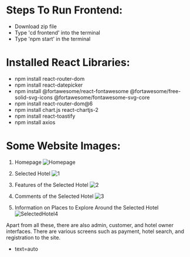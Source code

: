# Steps To Run Frontend:

- Download zip file
- Type 'cd frontend' into the terminal
- Type 'npm start' in the terminal

# Installed React Libraries:

- npm install react-router-dom
- npm install react-datepicker
- npm install @fortawesome/react-fontawesome @fortawesome/free-solid-svg-icons @fortawesome/fontawesome-svg-core
- npm install react-router-dom@6
- npm install chart.js react-chartjs-2
- npm install react-toastify
- npm install axios

# Some Website Images:
1. Homepage
![Homepage](https://github.com/YamurBirinci/TripPlanning_Website/assets/99952328/e4bf9681-48f6-4102-a37d-2a46f624dc2d)

2. Selected Hotel
![1](https://github.com/YamurBirinci/TripPlanning_Website/assets/99952328/51227574-9cb4-4ed5-aa44-252a025233bf)

3. Features of the Selected Hotel
![2](https://github.com/YamurBirinci/TripPlanning_Website/assets/99952328/c1952232-c160-4761-930e-089391909459)

4. Comments of the Selected Hotel
![3](https://github.com/YamurBirinci/TripPlanning_Website/assets/99952328/06bc6a59-4f46-48e7-bba8-123ee89ce830)

5. Information on Places to Explore Around the Selected Hotel
![SelectedHotel4](https://github.com/YamurBirinci/TripPlanning_Website/assets/99952328/08c10a25-cf9f-483f-9964-6be838bed640)

Apart from all these, there are also admin, customer, and hotel owner interfaces. There are various screens such as payment, hotel search, and registration to the site.

* text=auto
